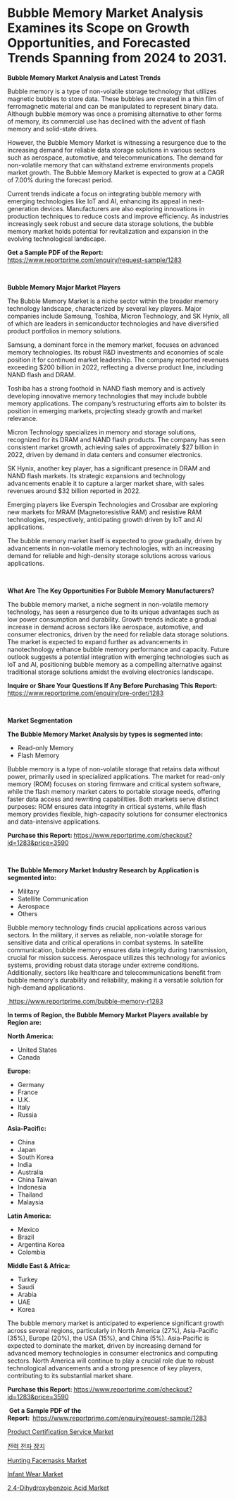 <p><h1>Bubble Memory Market Analysis Examines its Scope on Growth Opportunities, and Forecasted Trends Spanning from 2024 to 2031.</h1></p><p><strong>Bubble Memory Market Analysis and Latest Trends</strong></p>
<p><p>Bubble memory is a type of non-volatile storage technology that utilizes magnetic bubbles to store data. These bubbles are created in a thin film of ferromagnetic material and can be manipulated to represent binary data. Although bubble memory was once a promising alternative to other forms of memory, its commercial use has declined with the advent of flash memory and solid-state drives.</p><p>However, the Bubble Memory Market is witnessing a resurgence due to the increasing demand for reliable data storage solutions in various sectors such as aerospace, automotive, and telecommunications. The demand for non-volatile memory that can withstand extreme environments propels market growth. The Bubble Memory Market is expected to grow at a CAGR of 7.00% during the forecast period. </p><p>Current trends indicate a focus on integrating bubble memory with emerging technologies like IoT and AI, enhancing its appeal in next-generation devices. Manufacturers are also exploring innovations in production techniques to reduce costs and improve efficiency. As industries increasingly seek robust and secure data storage solutions, the bubble memory market holds potential for revitalization and expansion in the evolving technological landscape.</p></p>
<p><strong>Get a Sample PDF of the Report:&nbsp;</strong> <a href="https://www.reportprime.com/enquiry/request-sample/1283">https://www.reportprime.com/enquiry/request-sample/1283</a></p>
<p>&nbsp;</p>
<p><strong>Bubble Memory Major Market Players</strong></p>
<p><p>The Bubble Memory Market is a niche sector within the broader memory technology landscape, characterized by several key players. Major companies include Samsung, Toshiba, Micron Technology, and SK Hynix, all of which are leaders in semiconductor technologies and have diversified product portfolios in memory solutions.</p><p>Samsung, a dominant force in the memory market, focuses on advanced memory technologies. Its robust R&D investments and economies of scale position it for continued market leadership. The company reported revenues exceeding $200 billion in 2022, reflecting a diverse product line, including NAND flash and DRAM.</p><p>Toshiba has a strong foothold in NAND flash memory and is actively developing innovative memory technologies that may include bubble memory applications. The company’s restructuring efforts aim to bolster its position in emerging markets, projecting steady growth and market relevance.</p><p>Micron Technology specializes in memory and storage solutions, recognized for its DRAM and NAND flash products. The company has seen consistent market growth, achieving sales of approximately $27 billion in 2022, driven by demand in data centers and consumer electronics.</p><p>SK Hynix, another key player, has a significant presence in DRAM and NAND flash markets. Its strategic expansions and technology advancements enable it to capture a larger market share, with sales revenues around $32 billion reported in 2022.</p><p>Emerging players like Everspin Technologies and Crossbar are exploring new markets for MRAM (Magnetoresistive RAM) and resistive RAM technologies, respectively, anticipating growth driven by IoT and AI applications.</p><p>The bubble memory market itself is expected to grow gradually, driven by advancements in non-volatile memory technologies, with an increasing demand for reliable and high-density storage solutions across various applications.</p></p>
<p>&nbsp;</p>
<p><strong>What Are The Key Opportunities For Bubble Memory Manufacturers?</strong></p>
<p><p>The bubble memory market, a niche segment in non-volatile memory technology, has seen a resurgence due to its unique advantages such as low power consumption and durability. Growth trends indicate a gradual increase in demand across sectors like aerospace, automotive, and consumer electronics, driven by the need for reliable data storage solutions. The market is expected to expand further as advancements in nanotechnology enhance bubble memory performance and capacity. Future outlook suggests a potential integration with emerging technologies such as IoT and AI, positioning bubble memory as a compelling alternative against traditional storage solutions amidst the evolving electronics landscape.</p></p>
<p><strong>Inquire or Share Your Questions If Any Before Purchasing This Report:</strong> <a href="https://www.reportprime.com/enquiry/pre-order/1283">https://www.reportprime.com/enquiry/pre-order/1283</a></p>
<p>&nbsp;</p>
<p><strong>Market Segmentation</strong></p>
<p><strong>The Bubble Memory Market Analysis by types is segmented into:</strong></p>
<p><ul><li>Read-only Memory</li><li>Flash Memory</li></ul></p>
<p><p>Bubble memory is a type of non-volatile storage that retains data without power, primarily used in specialized applications. The market for read-only memory (ROM) focuses on storing firmware and critical system software, while the flash memory market caters to portable storage needs, offering faster data access and rewriting capabilities. Both markets serve distinct purposes: ROM ensures data integrity in critical systems, while flash memory provides flexible, high-capacity solutions for consumer electronics and data-intensive applications.</p></p>
<p><strong>Purchase this Report:&nbsp;</strong><a href="https://www.reportprime.com/checkout?id=1283&price=3590">https://www.reportprime.com/checkout?id=1283&price=3590</a></p>
<p>&nbsp;</p>
<p><strong>The Bubble Memory Market Industry Research by Application is segmented into:</strong></p>
<p><ul><li>Military</li><li>Satellite Communication</li><li>Aerospace</li><li>Others</li></ul></p>
<p><p>Bubble memory technology finds crucial applications across various sectors. In the military, it serves as reliable, non-volatile storage for sensitive data and critical operations in combat systems. In satellite communication, bubble memory ensures data integrity during transmission, crucial for mission success. Aerospace utilizes this technology for avionics systems, providing robust data storage under extreme conditions. Additionally, sectors like healthcare and telecommunications benefit from bubble memory's durability and reliability, making it a versatile solution for high-demand applications.</p></p>
<p><a href="https://www.reportprime.com/bubble-memory-r1283">&nbsp;https://www.reportprime.com/bubble-memory-r1283</a></p>
<p><strong>In terms of Region, the Bubble Memory Market Players available by Region are:</strong></p>
<p>
    <p> <strong> North America: </strong>
        <ul>
            <li>United States</li>
            <li>Canada</li>
        </ul>
        </p> 
    <p> <strong> Europe: </strong>
        <ul>
            <li>Germany</li>
            <li>France</li>
            <li>U.K.</li>
            <li>Italy</li>
            <li>Russia</li>
        </ul>
        </p> 
    <p> <strong> Asia-Pacific: </strong>
        <ul>
            <li>China</li>
            <li>Japan</li>
            <li>South Korea</li>
            <li>India</li>
            <li>Australia</li>
            <li>China Taiwan</li>
            <li>Indonesia</li>
            <li>Thailand</li>
            <li>Malaysia</li>
        </ul>
        </p> 
    <p> <strong> Latin America: </strong>
        <ul>
            <li>Mexico</li>
            <li>Brazil</li>
            <li>Argentina Korea</li>
            <li>Colombia</li>
        </ul>
        </p> 
    <p> <strong> Middle East & Africa: </strong>
        <ul>
            <li>Turkey</li>
            <li>Saudi</li>
            <li>Arabia</li>
            <li>UAE</li>
            <li>Korea</li>
        </ul>
    </p>
    </p>
<p><p>The bubble memory market is anticipated to experience significant growth across several regions, particularly in North America (27%), Asia-Pacific (35%), Europe (20%), the USA (15%), and China (5%). Asia-Pacific is expected to dominate the market, driven by increasing demand for advanced memory technologies in consumer electronics and computing sectors. North America will continue to play a crucial role due to robust technological advancements and a strong presence of key players, contributing to its substantial market share.</p></p>
<p><strong>Purchase this Report: </strong><a href="https://www.reportprime.com/checkout?id=1283&price=3590">https://www.reportprime.com/checkout?id=1283&price=3590</a></p>
<p>&nbsp;<strong>Get a Sample PDF of the Report:&nbsp;&nbsp;</strong><a href="https://www.reportprime.com/enquiry/request-sample/1283">https://www.reportprime.com/enquiry/request-sample/1283</a></p>
<p><strong></strong></p>
<p><p><a href="https://medium.com/@lrusselljames32024/global-product-certification-service-market-exploring-market-share-market-trends-and-future-5b3bf1deca38">Product Certification Service Market</a></p><p><a href="https://medium.com/@williambatz03/%EC%A0%84%EB%A0%A5-%EC%A0%84%EC%9E%90-%EC%9E%A5%EC%B9%98-%EC%8B%9C%EC%9E%A5-%EB%8F%99%ED%96%A5-%EB%B0%8F-%EC%8B%9C%EC%9E%A5-%EC%84%B1%EC%9E%A5-%EC%A0%84%EB%A7%9D-2024-2031-6a320b1baab3">전력 전자 장치</a></p><p><a href="https://www.linkedin.com/pulse/what-growth-opportunities-challenges-hunting-facemasks-hu1lf?trackingId=HsoW9UphRouQIALKn86KXg%3D%3D">Hunting Facemasks Market</a></p><p><a href="https://www.linkedin.com/pulse/global-infant-wear-market-analysis-key-trends-future-projections-2r9cf?trackingId=BH1Zq6AGReWVKmx36%2BFTBw%3D%3D">Infant Wear Market</a></p><p><a href="https://issuu.com/reportprime-2/docs/24-dihydroxybenzoic-acid-market-siz_590f15a0f4c23b">2,4-Dihydroxybenzoic Acid Market</a></p></p>
